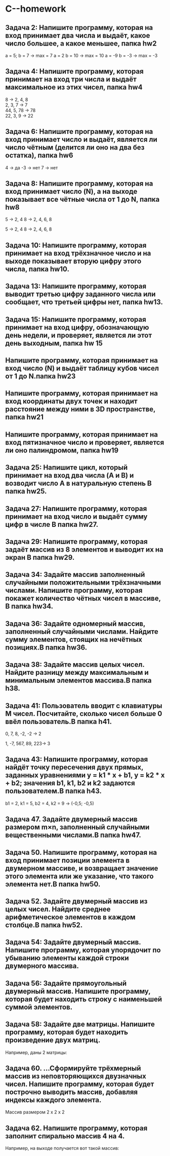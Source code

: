 # C--homework
## Задача 2: Напишите программу, которая на вход принимает два числа и выдаёт, какое число большее, а какое меньшее, папка hw2

a = 5; b = 7 -> max = 7
a = 2 b = 10 -> max = 10
a = -9 b = -3 -> max = -3

## Задача 4: Напишите программу, которая принимает на вход три числа и выдаёт максимальное из этих чисел, папка hw4

8 -> 2, 4, 8   
2, 3, 7 -> 7   
44, 5, 78 -> 78   
22, 3, 9 -> 22 

## Задача 6: Напишите программу, которая на вход принимает число и выдаёт, является ли число чётным (делится ли оно на два без остатка),  папка hw6

4 -> да
-3 -> нет
7 -> нет

## Задача 8: Напишите программу, которая на вход принимает число (N), а на выходе показывает все чётные числа от 1 до N, папка hw8

5 -> 2, 4
8 -> 2, 4, 6, 8

5 -> 2, 4
8 -> 2, 4, 6, 8

## Задача 10: Напишите программу, которая принимает на вход трёхзначное число и на выходе показывает вторую цифру этого числа, папка hw10.

## Задача 13: Напишите программу, которая выводит третью цифру заданного числа или сообщает, что третьей цифры нет, папка hw13.

## Задача 15: Напишите программу, которая принимает на вход цифру, обозначающую день недели, и проверяет, является ли этот день выходным, папка hw 15

## Напишите программу, которая принимает на вход число (N) и выдаёт таблицу кубов чисел от 1 до N.папка hw23

## Напишите программу, которая принимает на вход координаты двух точек и находит расстояние между ними в 3D пространстве, папка hw21

## Напишите программу, которая принимает на вход пятизначное число и проверяет, является ли оно палиндромом, папка hw19

## Задача 25: Напишите цикл, который принимает на вход два числа (A и B) и возводит число A в натуральную степень B папка hw25.

## Задача 27: Напишите программу, которая принимает на вход число и выдаёт сумму цифр в числе B папка hw27.

## Задача 29: Напишите программу, которая задаёт массив из 8 элементов и выводит их на экран B папка hw29.

## Задача 34: Задайте массив заполненный случайными положительными трёхзначными числами. Напишите программу, которая покажет количество чётных чисел в массиве, B папка hw34.

## Задача 36: Задайте одномерный массив, заполненный случайными числами. Найдите сумму элементов, стоящих на нечётных позициях.B папка hw36.

## Задача 38: Задайте массив целых чисел. Найдите разницу между максимальным и минимальным элементов массива.B папка h38.

## Задача 41: Пользователь вводит с клавиатуры M чисел. Посчитайте, сколько чисел больше 0 ввёл пользователь.B папка h41.

0, 7, 8, -2, -2 -> 2

1, -7, 567, 89, 223-> 3

## Задача 43: Напишите программу, которая найдёт точку пересечения двух прямых, заданных уравнениями y = k1 * x + b1, y = k2 * x + b2; значения b1, k1, b2 и k2 задаются пользователем.B папка h43.

b1 = 2, k1 = 5, b2 = 4, k2 = 9 -> (-0,5; -0,5)

## Задача 47. Задайте двумерный массив размером m×n, заполненный случайными вещественными числами.B папка hw47.

## Задача 50. Напишите программу, которая на вход принимает позиции элемента в двумерном массиве, и возвращает значение этого элемента или же указание, что такого элемента нет.B папка hw50.

## Задача 52. Задайте двумерный массив из целых чисел. Найдите среднее арифметическое элементов в каждом столбце.B папка hw52.

## Задача 54: Задайте двумерный массив. Напишите программу, которая упорядочит по убыванию элементы каждой строки двумерного массива.

## Задача 56: Задайте прямоугольный двумерный массив. Напишите программу, которая будет находить строку с наименьшей суммой элементов.


## Задача 58: Задайте две матрицы. Напишите программу, которая будет находить произведение двух матриц.
Например, даны 2 матрицы:


## Задача 60. ...Сформируйте трёхмерный массив из неповторяющихся двузначных чисел. Напишите программу, которая будет построчно выводить массив, добавляя индексы каждого элемента.
Массив размером 2 x 2 x 2


## Задача 62. Напишите программу, которая заполнит спирально массив 4 на 4.
Например, на выходе получается вот такой массив:

